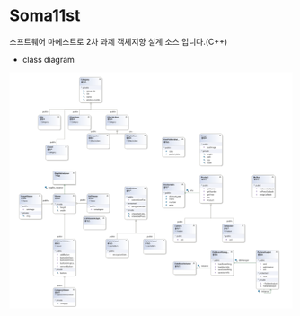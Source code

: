 ﻿# Soma11st

소프트웨어 마에스트로 2차 과제 객체지향 설계 소스 입니다.(C++)

- class diagram

![Screenshot](classdiagram.PNG)
